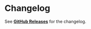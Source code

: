 # Changelog

See [**GitHub Releases**](https://github.com/acro5piano/react-native-big-calendar/releases) for the changelog.
